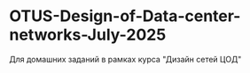 # OTUS-Design-of-Data-center-networks-July-2025
Для домашних заданий в рамках курса "Дизайн сетей ЦОД"
